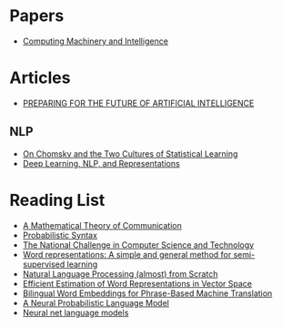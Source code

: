 # Papers
* [Computing Machinery and Intelligence](http://www.turingarchive.org/browse.php/B/9)<br/>

# Articles

* [PREPARING FOR THE FUTURE OF ARTIFICIAL INTELLIGENCE](https://obamawhitehouse.archives.gov/sites/default/files/whitehouse_files/microsites/ostp/NSTC/preparing_for_the_future_of_ai.pdf)<br/>

## NLP
* [On Chomsky and the Two Cultures of Statistical Learning](http://norvig.com/chomsky.html) <br/>
* [Deep Learning, NLP, and Representations](http://colah.github.io/posts/2014-07-NLP-RNNs-Representations/)<br/>

# Reading List

* [A Mathematical Theory of Communication](https://culturemath.ens.fr/sites/default/files/p3-shannon.pdf) <br/>
* [Probabilistic Syntax](https://nlp.stanford.edu/~manning/papers/probsyntax.pdf) <br/>
* [The National Challenge in Computer Science and Technology](https://www.nap.edu/read/10331/chapter/1#viii) <br/>
* [Word representations: A simple and general method for semi-supervised learning](http://www.iro.umontreal.ca/~lisa/pointeurs/turian-wordrepresentations-acl10.pdf)<br/>
* [Natural Language Processing (almost) from Scratch](https://arxiv.org/pdf/1103.0398v1.pdf)<br/>
* [Efficient Estimation of Word Representations in Vector Space](https://arxiv.org/pdf/1301.3781.pdf)<br/>
* [Bilingual Word Embeddings for Phrase-Based Machine Translation](http://ai.stanford.edu/~wzou/emnlp2013_ZouSocherCerManning.pdf)<br/>
* [A Neural Probabilistic Language Model](http://www.jmlr.org/papers/volume3/bengio03a/bengio03a.pdf)<br/>
* [ Neural net language models ](http://www.scholarpedia.org/article/Neural_net_language_models)<br/>
